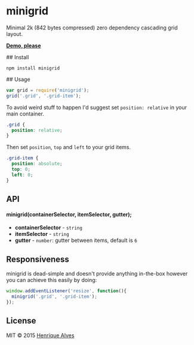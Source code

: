 # minigrid
Minimal 2k (842 bytes compressed) zero dependency cascading grid layout.

**[Demo, please](http://henriquea.github.io/minigrid/)**

## Install

`npm install minigrid`

## Usage

```js
var grid = require('minigrid');
grid('.grid', '.grid-item');
```

To avoid weird stuff to happen I'd suggest set `position: relative` in your main container.

```css
.grid {
  position: relative;
}
```

Then set `position`, `top` and `left` to your grid items.

```css
.grid-item {
  position: absolute;
  top: 0;
  left: 0;
}
```

## API

#### minigrid(containerSelector, itemSelector, gutter);

- **containerSelector** - `string`
- **itemSelector** - `string`
- **gutter** - `number`: gutter between items, default is `6`

## Responsiveness

minigrid is dead-simple and doesn't provide anything in-the-box however you can achieve this easily by doing:

```js
window.addEventListener('resize', function(){
  minigrid('.grid', '.grid-item');
});
```

## License

MIT &copy; 2015 [Henrique Alves](http://twitter.com/healves82)